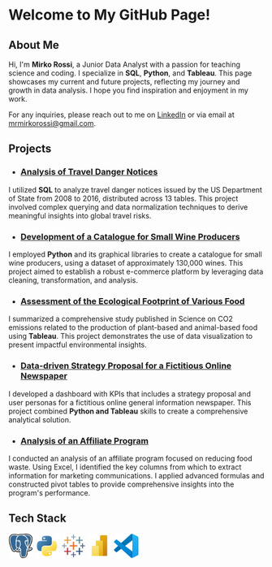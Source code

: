 # Welcome to My GitHub Page!

## About Me

Hi, I'm **Mirko Rossi**, a Junior Data Analyst with a passion for teaching science and coding. I specialize in **SQL**, **Python**, and **Tableau**. This page showcases my current and future projects, reflecting my journey and growth in data analysis. I hope you find inspiration and enjoyment in my work.

For any inquiries, please reach out to me on [LinkedIn](https://www.linkedin.com/in/mrmirkorossi/) or via email at mrmirkorossi@gmail.com.

## Projects

- ### [Analysis of Travel Danger Notices](https://github.com/mrmirkorossi/SQL)
I utilized **SQL** to analyze travel danger notices issued by the US Department of State from 2008 to 2016, distributed across 13 tables. This project involved complex querying and data normalization techniques to derive meaningful insights into global travel risks.

- ### [Development of a Catalogue for Small Wine Producers](https://github.com/mrmirkorossi/Python-with-Pandas)
I employed **Python** and its graphical libraries to create a catalogue for small wine producers, using a dataset of approximately 130,000 wines. This project aimed to establish a robust e-commerce platform by leveraging data cleaning, transformation, and analysis.

- ### [Assessment of the Ecological Footprint of Various Food](https://github.com/mrmirkorossi/Tableau)
I summarized a comprehensive study published in Science on CO2 emissions related to the production of plant-based and animal-based food using **Tableau**. This project demonstrates the use of data visualization to present impactful environmental insights.

- ### [Data-driven Strategy Proposal for a Fictitious Online Newspaper](https://github.com/mrmirkorossi/Final-Project-DA)
I developed a dashboard with KPIs that includes a strategy proposal and user personas for a fictitious online general information newspaper. This project combined **Python and Tableau** skills to create a comprehensive analytical solution.

- ### [Analysis of an Affiliate Program](https://github.com/mrmirkorossi/Excel-Advanced)
I conducted an analysis of an affiliate program focused on reducing food waste. Using Excel, I identified the key columns from which to extract information for marketing communications. I applied advanced formulas and constructed pivot tables to provide comprehensive insights into the program's performance.

## Tech Stack

![Postgres](https://github.com/mrmirkorossi/mrmirkorossi/blob/main/Postgres.jpg)
![Python](https://github.com/mrmirkorossi/mrmirkorossi/blob/main/Python.jpg)
![Tableau](https://github.com/mrmirkorossi/mrmirkorossi/blob/main/Tableau.jpg)
![PowerBI](https://github.com/mrmirkorossi/mrmirkorossi/blob/main/PowerBI.jpg)
![Visual Studio Code](https://github.com/mrmirkorossi/mrmirkorossi/blob/main/Visualstudiocode.jpg)
